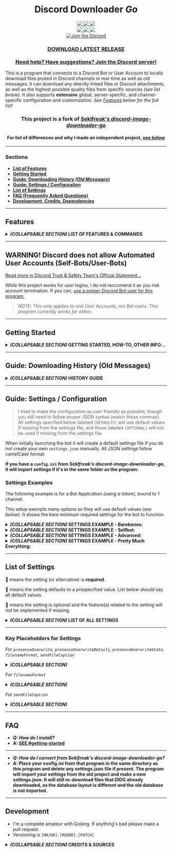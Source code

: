 <h1 align="center">
    Discord Downloader <i>Go</i>
</h1>
<p align="center">
    <a href="https://travis-ci.com/get-got/discord-downloader-go" alt="Travis Build">
        <img src="https://travis-ci.com/get-got/discord-downloader-go.svg?branch=master" />
    </a>
    <a href="https://hub.docker.com/r/getgot/discord-downloader-go" alt="Docker Build">
        <img src="https://img.shields.io/docker/cloud/build/getgot/discord-downloader-go" />
    </a>
    <a href="https://goreportcard.com/report/github.com/get-got/discord-downloader-go" alt="Go Report Card">
        <img src="https://goreportcard.com/badge/github.com/get-got/discord-downloader-go" />
    </a>
    <br>
    <a href="https://github.com/get-got/discord-downloader-go/releases" alt="All Releases">
        <img src="https://img.shields.io/github/downloads/get-got/discord-downloader-go/total?label=all-releases&logo=GitHub" />
    </a>
    <a href="https://hub.docker.com/r/getgot/discord-downloader-go" alt="Docker Pulls">
        <img src="https://img.shields.io/docker/pulls/getgot/discord-downloader-go?label=docker-pulls&logo=Docker" />
    </a>
    <a href="https://github.com/get-got/discord-downloader-go/releases/latest" alt="Latest Release">
        <img src="https://img.shields.io/github/downloads/get-got/discord-downloader-go/latest/total?label=latest-release&logo=GitHub" />
    </a>
    <br>
    <a href="https://discord.gg/6Z6FJZVaDV">
        <img src="https://img.shields.io/discord/780985109608005703?logo=discord"alt="Join the Discord">
    </a>
</p>
<h3 align="center">
    <a href="https://github.com/get-got/discord-downloader-go/releases/latest">
        <b>DOWNLOAD LATEST RELEASE</b>
    </a>
    <br/><br/>
    <a href="https://discord.com/invite/6Z6FJZVaDV">
        <b>Need help? Have suggestions? Join the Discord server!</b>
    </a>
</h3>

This is a program that connects to a Discord Bot or User Account to locally download files posted in Discord channels in real-time as well as old messages. It can download any directly linked files or Discord attachments, as well as the highest possible quality files from specific sources _(see list below)_. It also supports **extensive** global, server-specific, and channel-specific configuration and customization. _See [Features](#Features) below for the full list!_

<h3 align="center">
    <b>This project is a fork of <a href="https://github.com/Seklfreak/discord-image-downloader-go">Seklfreak's <i>discord-image-downloader-go</i></a></b>
</h3>
<h4 align="center">
    For list of differences and why I made an independent project, <a href="#differences-from-seklfreaks-discord-image-downloader-go--why-i-made-this"><b>see below</b></a>
</h4>

---

### Sections
* [**List of Features**](#features)
* [**Getting Started**](#getting-started)
* [**Guide: Downloading History _(Old Messages)_**](#guide-downloading-history-old-messages)
* [**Guide: Settings / Configuration**](#guide-settings--configuration)
* [**List of Settings**](#list-of-settings)
* [**FAQ (Frequently Asked Questions)**](#faq)
* [**Development, Credits, Dependencies**](#development)

---

## Features

<details>
<summary><b><i>(COLLAPSABLE SECTION)</i> LIST OF FEATURES & COMMANDS</b></summary>

### Supported Download Sources
* Discord File Attachments
* Direct Links to Files
* Twitter _(requires API key, see config section)_
* Instagram [BROKEN, WORKING ON IT]
* Reddit [BROKEN, WORKING ON IT]
* Imgur _(Single Posts & Albums)_
* Streamable
* Gfycat
* Tistory
* Mastodon [BROKEN, WORKING ON IT]
* Flickr _(requires API key, see config section)_
* Google Drive _(requires API Credentials, see config section)_
* _I'll always welcome requests but some sources can be tricky to parse..._
  
### Commands
Commands are used as `ddg <command> <?arguments?>` _(unless you've changed the prefix)_
Command     | Arguments? | Description
---         | ---   | ---
`help`, `commands`  | No    | Lists all commands.
`ping`, `test`      | No    | Pings the bot.
`info`      | No    | Displays relevant Discord info.
`status`    | No    | Shows the status of the bot.
`stats`     | No    | Shows channel stats.
`history`   | [**SEE HISTORY SECTION**](#guide-downloading-history-old-messages) | **(BOT AND SERVER ADMINS ONLY)** Processes history for old messages in channel.
`exit`, `kill`, `reload`    | No    | **(BOT ADMINS ONLY)** Exits the bot _(or restarts if using a keep-alive process manager)_.
`emojis`    | Optionally specify server IDs to download emojis from; separate by commas | **(BOT ADMINS ONLY)** Saves all emojis for channel.

</details>

---

## **WARNING!** Discord does not allow Automated User Accounts (Self-Bots/User-Bots)
[Read more in Discord Trust & Safety Team's Official Statement...](https://support.discordapp.com/hc/en-us/articles/115002192352-Automated-user-accounts-self-bots-)

While this project works for user logins, I do not reccomend it as you risk account termination. If you can, [use a proper Discord Bot user for this program.](https://discord.com/developers/applications)

> _NOTE: This only applies to real User Accounts, not Bot users. This program currently works for either._

---

## Getting Started
<details>
<summary><b><i>(COLLAPSABLE SECTION)</i> GETTING STARTED, HOW-TO, OTHER INFO...</b></summary>

_Confused? Try looking at [the step-by-step list.](#getting-started-step-by-step)_

Depending on your purpose for this program, there are various ways you can run it.
- [Run the executable file for your platform. _(Process managers like **pm2** work well for this)_](https://github.com/get-got/discord-downloader-go/releases/latest)
- [Run the executable file via command prompt. _(`discord-downloader-go.exe settings2` or similar to run multiple instances sharing a database with separate settings files)_](https://github.com/get-got/discord-downloader-go/releases/latest)
- [Run automated image builds in Docker.](https://hub.docker.com/r/getgot/discord-downloader-go) _(Google it)._
  - Mount your settings.json to ``/root/settings.json``
  - Mount a folder named "database" to ``/root/database``
  - Mount your save folders or the parent of your save folders within ``/root/``
    - _i.e. ``X:\My Folder`` to ``/root/My Folder``_
- Install Golang and compile/run the source code yourself. _(Google it)_

You can either create a `settings.json` following the examples & variables listed below, or have the program create a default file (if it is missing when you run the program, it will make one, and ask you if you want to enter in basic info for the new file).
- [Ensure you follow proper JSON syntax to avoid any unexpected errors.](https://www.w3schools.com/js/js_json_syntax.asp)
- [Having issues? Try this JSON Validator to ensure it's correctly formatted.](https://jsonformatter.curiousconcept.com/)

### Getting Started Step-by-Step
1. Download & put executable within it's own folder.
2. Configure Main Settings (or run once to have settings generated). [_(SEE BELOW)_](#list-of-settings)
3. Enter your login credentials in the `"credentials"` section. [_(SEE BELOW)_](#list-of-settings)
4. Put your Discord User ID as in the `"admins"` list of the settings. [_(SEE BELOW)_](#list-of-settings)
5. Put a Discord Channel ID for a private channel you have access to into the `"adminChannels"`. [_(SEE BELOW)_](#list-of-settings)
6. Put your desired Discord Channel IDs into the `"channels"` section. [_(SEE BELOW)_](#list-of-settings)
- I know it can be confusing if you don't have experience with programming or JSON in general, but this was the ideal setup for extensive configuration like this. Just be careful with comma & quote placement and you should be fine. [See examples below for help.](#settings-examples)

### Bot Login Credentials...
* If using a **Bot Application,** enter the token into the `"token"` setting. Remove the lines for `"username"` and `"password"` or leave blank (`""`). **To create a Bot User,** go to [discord.com/developers/applications](https://discord.com/developers/applications) and create a `New Application`. Once created, go to `Bot` and create. The token can be found on the `Bot` page. To invite to your server(s), go to `OAuth2` and check `"bot"`, copy the url, paste into browser and follow prompts for adding to server(s).
* If using a **User Account (Self-Bot),** fill out the `"username"` and `"password"` settings. Remove the line for `"token"` or leave blank (`""`).
* If using a **User Account (Self-Bot) with 2FA (Two-Factor Authentication),** enter the token into the `"token"` setting. Remove the lines for `"username"` and `"password"` or leave blank (`""`). Token can be found from `Developer Tools` in browser under `localStorage.token` or in the Discord client `Ctrl+Shift+I (Windows)`/`Cmd+Option+I (Mac)` under `Application → Local Storage → https://discordapp.com → "token"`.

### Bot Permissions in Discord...
* In order to perform basic downloading functions, the bot will need `Read Message` permissions in the server(s) of your designated channel(s).
* In order to respond to commands, the bot will need `Send Message` permissions in the server(s) of your designated channel(s). If executing commands via an Admin Channel, the bot will only need `Send Message` permissions for that channel, and that permission will not be required for the source channel.
* In order to process history commands, the bot will need `Read Message History` permissions in the server(s) of your designated channel(s).

#### NOTE: GENUINE DISCORD BOTS REQUIRE PERMISSIONS ENABLED!
* Go to the Discord Application management page, choose your application, go to the `Bot` category, and ensure `Message Content Intent` is enabled.

<img src="https://i.imgur.com/2GcyA2B.png"/>

### How to Find Discord IDs...
* ***Use the info command!***
* **Discord Developer Mode:** Enable `Developer Mode` in Discord settings under `Appearance`.
* **Finding Channel ID:** _Enable Discord Developer Mode (see above),_ right click on the channel and `Copy ID`.
* **Finding User ID:** _Enable Discord Developer Mode (see above),_ right click on the user and `Copy ID`.
* **Finding Emoji ID:** _Enable Discord Developer Mode (see above),_ right click on the emoji and `Copy ID`.
* **Finding DM/PM ID:** Inspect Element on the DM icon for the desired user. Look for `href="/channels/@me/CHANNEL_ID_HERE"`. Using this ID in place of a normal channel ID should work perfectly fine.

---

### Differences from [Seklfreak's _discord-image-downloader-go_](https://github.com/Seklfreak/discord-image-downloader-go) & Why I made this
* _Better command formatting & support_
* Configuration is JSON-based rather than ini to allow more elaborate settings and better organization. With this came many features such as channel-specific settings.
* Channel-specific control of downloaded filetypes / content types (considers things like .mov as videos as well, rather than ignore them), Optional dividing of content types into separate folders.
* **Download Support for Reddit & Mastodon.**
* (Optional) Reactions upon download success.
* (Optional) Discord messages upon encountered errors.
* Extensive bot status/presence customization.
* Consistent Log Formatting, Color-Coded Logging
* Somewhat different organization than original project; initially created from scratch then components ported over.
* _Various fixes, improvements, and dependency updates that I also contributed to Seklfreak's original project._

> I've been a user of Seklfreak's project since ~2018 and it's been great for my uses, but there were certain aspects I wanted to expand upon, one of those being customization of channel configuration, and other features like message reactions upon success, differently formatted statuses, etc. If some aspects are rudimentary or messy, please make a pull request, as this is my first project using Go and I've learned everything from observation & Stack Overflow.

</details>

---

## Guide: Downloading History (Old Messages)
<details>
<summary><b><i>(COLLAPSABLE SECTION)</i> HISTORY GUIDE</b></summary>

> This guide is to show you how to make the bot go through all old messages in a channel and catalog them as though they were being sent right now, in order to download them all.

### Command Arguments
If no channel IDs are specified, it will try and use the channel ID for the channel you're using the command in.

Argument / Flag         | Details
---                     | ---
**channel ID(s)**       | One or more channel IDs, separated by commas if multiple.
`all`                   | Use all available registered channels.
`cancel` or `stop`      | Stop downloading history for specified channel(s).
`--since=YYYY-MM-DD`    | Will process messages sent after this date.
`--since=message_id`    | Will process messages sent after this message.
`--before=YYYY-MM-DD`   | Will process messages sent before this date.
`--before=message_id`   | Will process messages sent before this message.

***Order of arguments does not matter.***

#### Examples
* `ddg history`
* `ddg history cancel`
* `ddg history all`
* `ddg history stop all`
* `ddg history 000111000111000`
* `ddg history 000111000111000, 000222000222000`
* `ddg history 000111000111000,000222000222000,000333000333000`
* `ddg history 000111000111000, 000333000333000 cancel`
* `ddg history 000111000111000 --before=000555000555000`
* `ddg history 000111000111000 --since=2020-01-02`
* `ddg history 000111000111000 --since=2020-10-12 --before=2021-05-06`
* `ddg history 000111000111000 --since=000555000555000 --before=2021-05-06`

</details>

---

## Guide: Settings / Configuration
> I tried to make the configuration as user friendly as possible, though you still need to follow proper JSON syntax (watch those commas). All settings specified below labeled `[DEFAULTS]` will use default values if missing from the settings file, and those labeled `[OPTIONAL]` will not be used if missing from the settings file.

When initially launching the bot it will create a default settings file if you do not create your own `settings.json` manually. All JSON settings follow camelCase format.

**If you have a ``config.ini`` from _Seklfreak's discord-image-downloader-go_, it will import settings if it's in the same folder as the program.**

### Settings Examples
The following example is for a Bot Application _(using a token)_, bound to 1 channel.

This setup exempts many options so they will use default values _(see below)_. It shows the bare minimum required settings for the bot to function.

<details>
<summary><b><i>(COLLAPSABLE SECTION)</i> SETTINGS EXAMPLE - Barebones:</b></summary>

```javascript
{
    "credentials": {
        "token": "YOUR_TOKEN"
    },
    "channels": [
        {
            "channel": "DISCORD_CHANNEL_ID_TO_DOWNLOAD_FROM",
            "destination": "FOLDER_LOCATION_TO_DOWNLOAD_TO"
        }
    ]
}
```

</details>

<details>
<summary><b><i>(COLLAPSABLE SECTION)</i> SETTINGS EXAMPLE - Selfbot:</b></summary>

```javascript
{
    "credentials": {
        "email": "REPLACE_WITH_YOUR_EMAIL",
        "password": "REPLACE_WITH_YOUR_PASSWORD"
    },
    "scanOwnMessages": true,
    "presenceEnabled": false,
    "allowGlobalCommands": false,
    "admins": [ "MY_USER_ID" ],
    "adminChannels": [
        {
            "channel": "DISCORD_CHANNEL_ID_FOR_COMMANDS",
            "logErrors": true
        }
    ]
    "channels": [
        {
            "channel": "DISCORD_CHANNEL_ID_TO_DOWNLOAD_FROM",
            "destination": "FOLDER_LOCATION_TO_DOWNLOAD_TO",
            "allowCommands": false,
            "errorMessages": false,
            "reactWhenDownloaded": false
        }
    ]
}
```

</details>

<details>
<summary><b><i>(COLLAPSABLE SECTION)</i> SETTINGS EXAMPLE - Advanced:</b></summary>

```javascript
{
    "credentials": {
        "token": "YOUR_TOKEN",
        "twitterAccessToken": "aaa",
        "twitterAccessTokenSecret": "bbb",
        "twitterConsumerKey": "ccc",
        "twitterConsumerSecret": "ddd"
    },
    "admins": [ "YOUR_DISCORD_USER_ID", "YOUR_FRIENDS_DISCORD_USER_ID" ],
    "adminChannels": [
        {
            "channel": "CHANNEL_ID_FOR_ADMIN_CONTROL"
        }
    ],
    "debugOutput": true,
    "commandPrefix": "downloader_",
    "allowGlobalCommands": true,
    "asyncHistory": false,
    "downloadRetryMax": 5,
    "downloadTimeout": 120,
    "githubUpdateChecking": true,
    "discordLogLevel": 2,
    "filterDuplicateImages": true,
    "filterDuplicateImagesThreshold": 75,
    "presenceEnabled": true,
    "presenceStatus": "dnd",
    "presenceType": 3,
    "presenceOverwrite": "{{count}} files",
    "filenameFormat": "{{date}} {{file}}",
    "filenameDateFormat": "2006.01.02-15.04.05 ",
    "embedColor": "#EE22CC",
    "inflateCount": 12345,
    "channels": [
        {
            "channel": "THIS_CHANNEL_ONLY_DOWNLOADS_MEDIA",
            "destination": "media",
            "saveImages": true,
            "saveVideos": true,
            "saveAudioFiles": true,
            "saveTextFiles": false,
            "saveOtherFiles": false
        },
        {
            "channel": "THIS_CHANNEL_IS_STEALTHY",
            "destination": "stealthy",
            "allowCommands": false,
            "errorMessages": false,
            "updatePresence": false,
            "reactWhenDownloaded": false
        },
        {
            "channels": [ "CHANNEL_1", "CHANNEL_2", "CHANNEL_3", "CHANNEL_4", "CHANNEL_5" ],
            "destination": "stuff",
            "allowCommands": false,
            "errorMessages": false,
            "updatePresence": false,
            "reactWhenDownloaded": false
        }
    ]
}
```

</details>

<details>
<summary><b><i>(COLLAPSABLE SECTION)</i> SETTINGS EXAMPLE - Pretty Much Everything:</b></summary>

```javascript
{
    "_constants": {
        "DOWNLOAD_FOLDER":              "X:/Discord Downloads",
        "MY_TOKEN":                     "aaabbbccc111222333",
        "TWITTER_ACCESS_TOKEN_SECRET":  "aaabbbccc111222333",
        "TWITTER_ACCESS_TOKEN":         "aaabbbccc111222333",
        "TWITTER_CONSUMER_KEY":         "aaabbbccc111222333",
        "TWITTER_CONSUMER_SECRET":      "aaabbbccc111222333",
        "FLICKR_API_KEY":               "aaabbbccc111222333",
        "GOOGLE_DRIVE_CREDS":           "googleDriveCreds.json",

        "MY_USER_ID":       "000111222333444555",
        "BOBS_USER_ID":     "000111222333444555",

        "SERVER_MAIN":               "000111222333444555",
        "CHANNEL_MAIN_GENERAL":      "000111222333444555",
        "CHANNEL_MAIN_MEMES":        "000111222333444555",
        "CHANNEL_MAIN_SPAM":         "000111222333444555",
        "CHANNEL_MAIN_PHOTOS":       "000111222333444555",
        "CHANNEL_MAIN_ARCHIVE":      "000111222333444555",
        "CHANNEL_MAIN_BOT_ADMIN":    "000111222333444555",

        "SERVER_BOBS":              "000111222333444555",
        "CHANNEL_BOBS_GENERAL":     "000111222333444555",
        "CHANNEL_BOBS_MEMES":       "000111222333444555",
        "CHANNEL_BOBS_SPAM":        "000111222333444555",
        "CHANNEL_BOBS_BOT_ADMIN":   "000111222333444555",

        "SERVER_GAMERZ":                "000111222333444555",
        "CHANNEL_GAMERZ_GENERAL":       "000111222333444555",
        "CHANNEL_GAMERZ_MEMES":         "000111222333444555",
        "CHANNEL_GAMERZ_VIDEOS":        "000111222333444555",
        "CHANNEL_GAMERZ_SPAM":          "000111222333444555",
        "CHANNEL_GAMERZ_SCREENSHOTS":   "000111222333444555"
    },
    "credentials": {
        "token": "MY_TOKEN",
        "twitterAccessToken": "TWITTER_ACCESS_TOKEN",
        "twitterAccessTokenSecret": "TWITTER_ACCESS_TOKEN_SECRET",
        "twitterConsumerKey": "TWITTER_CONSUMER_KEY",
        "twitterConsumerSecret": "TWITTER_CONSUMER_SECRET",
        "flickrApiKey": "FLICKR_API_KEY",
        "googleDriveCredentialsJSON": "GOOGLE_DRIVE_CREDS"
    },
    "admins": [ "MY_USER_ID", "BOBS_USER_ID" ],
    "adminChannels": [
        {
            "channel": "CHANNEL_MAIN_BOT_ADMIN"
        },
        {
            "channel": "CHANNEL_BOBS_BOT_ADMIN"
        }
    ],
    "debugOutput": true,
    "commandPrefix": "d_",
    "scanOwnMessages": true,
    "allowGlobalCommands": false,
    "autorunHistory": true,
    "autorunHistoryBefore": "2022-02-05",
    "autorunHistorySince": "2020-02-05",
    "asyncHistory": false,
    "downloadRetryMax": 5,
    "downloadTimeout": 120,
    "discordLogLevel": 3,
    "githubUpdateChecking": false,
    "filterDuplicateImages": true,
    "filterDuplicateImagesThreshold": 50,
    "presenceEnabled": true,
    "presenceStatus": "idle",
    "presenceType": 3,
    "presenceOverwrite": "{{count}} things",
    "presenceOverwriteDetails": "these are my details",
    "presenceOverwriteState": "this is my state",
    "filenameFormat": "{{date}} {{file}}",
    "filenameDateFormat": "2006.01.02_15.04.05_",
    "embedColor": "#FF0000",
    "inflateCount": 69,
    "numberFormatEuropean": true,
    "all": {
        "destination": "DOWNLOAD_FOLDER/Unregistered",
        "allowCommands": false,
        "errorMessages": false,
        "scanEdits": true,
        "ignoreBots": false,
        "overwriteAutorunHistory": false,
        "overwriteAutorunHistoryBefore": "2022-02-05",
        "overwriteAutorunHistorySince": "2020-02-05",
        "updatePresence": false,
        "reactWhenDownloaded": false,
        "typeWhileProcessing": false,
        "divideFoldersByServer": true,
        "divideFoldersByChannel": true,
        "divideFoldersByUser": false,
        "divideFoldersByType": false,
        "saveImages": true,
        "saveVideos": true,
        "saveAudioFiles": true,
        "saveTextFiles": false,
        "saveOtherFiles": true,
        "savePossibleDuplicates": true,
        "filters": {
            "blockedExtensions": [
                ".htm",
                ".html",
                ".php",
                ".bat",
                ".sh",
                ".jar",
                ".exe"
            ]
        },
        "logLinks": {
            "destination": "log_links",
            "destinationIsFolder": true,
            "divideLogsByServer": true,
            "divideLogsByChannel": true,
            "divideLogsByUser": true,
            "userData": true
        },
        "logMessages": {
            "destination": "log_messages",
            "destinationIsFolder": true,
            "divideLogsByServer": true,
            "divideLogsByChannel": true,
            "divideLogsByUser": true,
            "userData": true
        }
    },
    "allBlacklistChannels": [ "CHANNEL_I_DONT_LIKE", "OTHER_CHANNEL_I_DONT_LIKE" ],
    "allBlacklistServers": [ "SERVER_MAIN", "SERVER_BOBS" ],
    "servers": [
        {
            "server": "SERVER_MAIN",
            "destination": "DOWNLOAD_FOLDER/- My Server",
            "divideFoldersByChannel": true
        },
        {
            "servers": [ "SERVER_BOBS", "SERVER_GAMERZ" ],
            "destination": "DOWNLOAD_FOLDER/- Friends Servers",
            "divideFoldersByServer": true,
            "divideFoldersByChannel": true
        }
    ],
    "channels": [
        {
            "channel": "CHANNEL_MAIN_SPAM",
            "destination": "DOWNLOAD_FOLDER/Spam",
            "saveImages": true,
            "saveVideos": true,
            "saveAudioFiles": true,
            "saveTextFiles": false,
            "saveOtherFiles": false
        },
        {
            "channel": "CHANNEL_BOBS_SPAM",
            "destination": "DOWNLOAD_FOLDER/Spam - Bob",
            "saveImages": true,
            "saveVideos": true,
            "saveAudioFiles": true,
            "saveTextFiles": false,
            "saveOtherFiles": false
        },
        {
            "channels": [ "CHANNEL_MAIN_MEMES", "CHANNEL_BOBS_MEMES", "CHANNEL_GAMERZ_MEMES" ],
            "destination": "DOWNLOAD_FOLDER/Our Memes",
            "allowCommands": true,
            "errorMessages": true,
            "updatePresence": true,
            "reactWhenDownloaded": true,
            "saveImages": true,
            "saveVideos": true,
            "saveAudioFiles": false,
            "saveTextFiles": false,
            "saveOtherFiles": true
        }
    ]
}
```

</details>

---

## List of Settings
:small_red_triangle: means the setting (or alternative) is **required**.

:small_blue_diamond: means the setting defaults to a prespecified value. List below should say all default values.

:small_orange_diamond: means the setting is optional and the feature(s) related to the setting will not be implemented if missing.

<details>
<summary><b><i>(COLLAPSABLE SECTION)</i> LIST OF ALL SETTINGS</b></summary>

* :small_orange_diamond: **"_constants"**
    * — _settings.\_constants : list of name:value strings_
    * Use constants to replace values throughout the rest of the settings.
        * ***Note:*** _If a constants name is used within another longer constants name, make sure the longer one is higher in order than the shorter one, otherwise the longer one will not be used properly. (i.e. if you have MY\_CONSTANT and MY\_CONSTANT\_TWO, put MY\_CONSTANT\_TWO above MY\_CONSTANT)_
    * **Basic Example:**
    ```json
    {
        "_constants": {
            "MY_TOKEN": "my token here",
            "ADMIN_CHANNEL": "123456789"
        },
        "credentials": {
            "token": "MY_TOKEN"
        },
        "adminChannels": {
            "channel": "ADMIN_CHANNEL"
        }
    }
    ```
---
* :small_red_triangle: **"credentials"**
    * — _settings.credentials : setting:value list_
    * :small_red_triangle: **"token"**
        * — _settings.credentials.token : string_
        * _REQUIRED FOR BOT APPLICATION LOGIN OR USER LOGIN WITH 2FA, don't include if using User Login without 2FA._
    * :small_red_triangle: **"email"**
        * — _settings.credentials.email : string_
        * _REQUIRED FOR USER LOGIN WITHOUT 2FA, don't include if using Bot Application Login._
    * :small_red_triangle: **"password"**
        * — _settings.credentials.password : string_
        * _REQUIRED FOR USER LOGIN WITHOUT 2FA, don't include if using Bot Application Login._
    ---
    * :small_orange_diamond: "twitterAccessToken"
        * — _settings.credentials.twitterAccessToken : string_
        * _Won't use Twitter API for fetching media from tweets if credentials are missing._
    * :small_orange_diamond: "twitterAccessTokenSecret"
        * — _settings.credentials.twitterAccessTokenSecret : string_
        * _Won't use Twitter API for fetching media from tweets if credentials are missing._
    * :small_orange_diamond: "twitterConsumerKey"
        * — _settings.credentials.twitterConsumerKey : string_
        * _Won't use Twitter API for fetching media from tweets if credentials are missing._
    * :small_orange_diamond: "twitterConsumerSecret"
        * — _settings.credentials.twitterConsumerSecret : string_
        * _Won't use Twitter API for fetching media from tweets if credentials are missing._
    * :small_orange_diamond: "flickrApiKey"
        * — _settings.credentials.flickrApiKey : string_
        * _Won't use Flickr API for fetching media from posts/albums if credentials are missing._
    * :small_orange_diamond: "googleDriveCredentialsJSON"
        * — _settings.credentials.googleDriveCredentialsJSON : string_
        * _Path for Google Drive API credentials JSON file._
        * _Won't use Google Drive API for fetching files if credentials are missing._
---
* :small_orange_diamond: "admins"
    * — _settings.admins : list of strings_
    * List of User ID strings for users allowed to use admin commands
* :small_orange_diamond: "adminChannels"
    * — _settings.adminChannels : list of setting:value groups_
    * :small_red_triangle: **"channel"** _`[USE THIS OR "channels"]`_
        * — _settings.adminChannel.channel : string_
        * _Channel ID for admin commands & logging._
    * :small_red_triangle: **"channels"** _`[USE THIS OR "channel"]`_
        * — _settings.adminChannel.channels : list of strings_
        * Channel IDs to monitor, for if you want the same configuration for multiple channels.
    * :small_blue_diamond: "logProgram"
        * — _settings.adminChannel.logProgram : boolean_
        * _Default:_ `false`
        * _Sends all program output to admin channel(s)._
    * :small_blue_diamond: "logStatus"
        * — _settings.adminChannel.logStatus : boolean_
        * _Default:_ `true`
        * _Send status messages to admin channel(s) upon launch._
    * :small_blue_diamond: "logErrors"
        * — _settings.adminChannel.logErrors : boolean_
        * _Default:_ `true`
        * _Send error messages to admin channel(s) when encountering errors._
    * :small_blue_diamond: "unlockCommands"
        * — _settings.adminChannel.unlockCommands : boolean_
        * _Default:_ `false`
        * _Unrestrict admin commands so anyone can use within this admin channel._
---
* :small_blue_diamond: "debugOutput"
    * — _settings.debugOutput : boolean_
    * _Default:_ `false`
    * Output debugging information.
* :small_blue_diamond: "messageOutput"
    * — _settings.messageOutput : boolean_
    * _Default:_ `true`
    * Output handled Discord messages.
* :small_blue_diamond: "commandPrefix"
    * — _settings.commandPrefix : string_
    * _Default:_ `"ddg "`
* :small_blue_diamond: "scanOwnMessages"
    * — _settings.scanOwnMessages : boolean_
    * _Default:_ `false`
    * Scans the bots own messages for content to download, only useful if using as a selfbot.
* :small_blue_diamond: "allowGlobalCommands"
    * — _settings.allowGlobalCommands : boolean_
    * _Default:_ `true`
    * Allow certain commands to be used even if not registered in `channels` or `adminChannels`.
* :small_orange_diamond: "autorunHistory"
    * — _settings.autorunHistory : boolean_
    * Autorun history for all registered channels in background upon launch.
    * _This can take anywhere between 2 minutes and 2 hours. It depends on how many channels your bot monitors and how many messages it has to go through. It can help to disable it by-channel for channels that don't require it (see `overwriteAutorunHistory` in channel options)._
* :small_orange_diamond: "autorunHistoryBefore"
    * — _settings.autorunHistoryBefore : string_
    * Date filter for `autorunHistory`
* :small_orange_diamond: "autorunHistorySince"
    * — _settings.autorunHistorySince : string_
    * Date filter for `autorunHistory`
* :small_orange_diamond: "asyncHistory"
    * — _settings.asyncHistory : boolean_
    * Runs history commands simultaneously rather than one after the other.
      * **WARNING!!! May result in Discord API Rate Limiting with many channels**, difficulty troubleshooting, exploding CPUs, melted RAM.
* :small_orange_diamond: "exitOnBadConnection"
    * — _settings.exitOnBadConnection : boolean_
    * Exits the program upon detecting a connection issue rather than attempting to reconnect.
* :small_blue_diamond: "downloadRetryMax"
    * — _settings.downloadRetryMax : number_
    * _Default:_ `3`
* :small_blue_diamond: "downloadTimeout"
    * — _settings.downloadTimeout : number_
    * _Default:_ `60`
* :small_blue_diamond: "discordTimeout"
    * — _settings.discordTimeout : number_
    * _Default:_ `180`
* :small_blue_diamond: "githubUpdateChecking"
    * — _settings.githubUpdateChecking : boolean_
    * _Default:_ `true`
    * Check for updates from this repo.
* :small_blue_diamond: "discordLogLevel"
    * — _settings.discordLogLevel : number_
    * _Default:_ `0`
    * 0 = LogError
    * 1 = LogWarning
    * 2 = LogInformational
    * 3 = LogDebug _(everything)_
* :small_blue_diamond: "filterDuplicateImages"
    * — _settings.filterDuplicateImages : boolean_
    * _Default:_ `false`
    * **Experimental** feature to filter out images that are too similar to other cached images.
    * _Caching of image data is stored via a database file; it will not read all pre-existing images._
* :small_blue_diamond: "filterDuplicateImagesThreshold"
    * — _settings.filterDuplicateImagesThreshold : number with decimals_
    * _Default:_ `0`
    * Threshold for what the bot considers too similar of an image comparison score. Lower = more similar (lowest is around -109.7), Higher = less similar (does not really have a maximum, would require your own testing).
---
* :small_blue_diamond: "presenceEnabled"
    * — _settings.presenceEnabled : boolean_
    * _Default:_ `true`
* :small_blue_diamond: "presenceStatus"
    * — _settings.presenceStatus : string_
    * _Default:_ `"idle"`
    * Presence status type.
    * `"online"`, `"idle"`, `"dnd"`, `"invisible"`, `"offline"`
* :small_blue_diamond: "presenceType"
    * — _settings.presenceType : number_
    * _Default:_ `0`
    * Presence label type. _("Playing \<activity\>", "Listening to \<activity\>", etc)_
    * `Game = 0, Streaming = 1, Listening = 2, Watching = 3, Custom = 4`
        * If Bot User, Streaming & Custom won't work properly.
* :small_orange_diamond: "presenceOverwrite"
    * — _settings.presenceOverwrite : string_
    * _Unused by Default_
    * Replace counter status with custom string.
    * [see Key Placeholders for customization...](#key-placeholders-for-settings)
* :small_orange_diamond: "presenceOverwriteDetails"
    * — _settings.presenceOverwriteDetails : string_
    * _Unused by Default_
    * Replace counter status details with custom string (only works for User, not Bot).
    * [see Key Placeholders for customization...](#key-placeholders-for-settings)
* :small_orange_diamond: "presenceOverwriteState"
    * — _settings.presenceOverwriteState : string_
    * _Unused by Default_
    * Replace counter status state with custom string (only works for User, not Bot).
    * [see Key Placeholders for customization...](#key-placeholders-for-settings)
---
* :small_blue_diamond: "reactWhenDownloaded"
    * — _settings.reactWhenDownloaded : boolean_
    * _Default:_ `true`
    * Confirmation reaction that file(s) successfully downloaded. Is overwritten by the channel/server equivelant of this setting.
* :small_blue_diamond: "reactWhenDownloadedHistory"
    * — _settings.reactWhenDownloaded : boolean_
    * _Default:_ `false`
    * Confirmation reaction that file(s) successfully downloaded when processing history commands. Is overwritten by the channel/server equivelant of this setting.
---
* :small_blue_diamond: "filenameFormat"
    * — _settings.filenameFormat : string_
    * _Default:_ `"{{date}} {{file}}"`
    * [see Key Placeholders for customization...](#key-placeholders-for-settings)
* :small_blue_diamond: "filenameDateFormat"
    * — _settings.filenameDateFormat : string_
    * _Default:_ `"2006-01-02_15-04-05 "`
    * [see this Stack Overflow post regarding Golang date formatting.](https://stackoverflow.com/questions/20234104/how-to-format-current-time-using-a-yyyymmddhhmmss-format)
* :small_orange_diamond: "embedColor"
    * — _settings.embedColor : string_
    * _Unused by Default_
    * Supports `random`/`rand`, `role`/`user`, or RGB in hex or int format (ex: #FF0000 or 16711680).
* :small_orange_diamond: "inflateCount"
    * — _settings.inflateCount : number_
    * _Unused by Default_
    * Inflates the count of total files downloaded by the bot. I only added this for my own personal use to represent an accurate total amount of files downloaded by previous bots I used.
* :small_blue_diamond: "numberFormatEuropean"
    * — _settings.numberFormatEuropean : boolean_
    * _Default:_ false
    * Formats numbers as `123.456,78`/`123.46k` rather than `123,456.78`/`123,46k`.
---
### _Sources_
* :small_orange_diamond: **"all"**
    * — _settings.all : list of setting:value options_
    * **Follow `channels` below for variables, except channel & server ID(s) are not used.**
    * If a pre-existing config for the channel or server is not found, it will download from **any and every channel** it has access to using your specified settings.
* :small_orange_diamond: "allBlacklistServers"
    * — _settings.allBlacklistServers : list of strings_
    * _Unused by Default_
    * Blacklists servers (by ID) from `all`.
* :small_orange_diamond: "allBlacklistChannels"
    * — _settings.allBlacklistChannels : list of strings_
    * _Unused by Default_
    * Blacklists channels (by ID) from `all`.


* :small_red_triangle: **"servers"** _
    * — _settings.servers : list of setting:value groups_
    * :small_red_triangle: **"server"** _`[USE THIS OR "servers"]`_
        * — _settings.servers[].server : string_
        * Server ID to monitor.
    * :small_red_triangle: **"servers"** _`[USE THIS OR "server"]`_
        * — _settings.servers[].servers : list of strings_
        * Server IDs to monitor, for if you want the same configuration for multiple servers.
    * :small_orange_diamond: "serverBlacklist"
        * — _settings.servers[].serverBlacklist : list of strings_
        * Blacklist specific channels from the encompassing server(s).
    * **ALL OTHER VARIABLES ARE SAME AS "channels" BELOW**


* :small_red_triangle: **"categories"**
    * — _settings.categories : list of setting:value groups_
    * :small_red_triangle: **"category"** _`[USE THIS OR "categories"]`_
        * — _settings.categories[].category : string_
        * Category ID to monitor.
    * :small_red_triangle: **"categories"** _`[USE THIS OR "category"]`_
        * — _settings.categories[].categories : list of strings_
        * Category IDs to monitor, for if you want the same configuration for multiple categories.
    * :small_orange_diamond: "categoryBlacklist"
        * — _settings.sercategoriesvers[].categoryBlacklist : list of strings_
        * Blacklist specific channels from the encompassing categories.
    * **ALL OTHER VARIABLES ARE SAME AS "channels" BELOW**


* :small_red_triangle: **"users"**
    * — _settings.users : list of setting:value groups_
    * :small_red_triangle: **"user"** _`[USE THIS OR "users"]`_
        * — _settings.users[].user : string_
        * User ID to monitor.
    * :small_red_triangle: **"users"** _`[USE THIS OR "user"]`_
        * — _settings.users[].users : list of strings_
        * User IDs to monitor, for if you want the same configuration for multiple users.
    * **ALL OTHER VARIABLES ARE SAME AS "channels" BELOW**


* :small_red_triangle: **"channels"** _`[USE THIS OR "servers"]`_
    * — _settings.channels : list of setting:value groups_
    * :small_red_triangle: **"channel"** _`[USE THIS OR "channels"]`_
        * — _settings.channels[].channel : string_
        * Channel ID to monitor.
    * :small_red_triangle: **"channels"** _`[USE THIS OR "channel"]`_
        * — _settings.channels[].channels : list of strings_
        * Channel IDs to monitor, for if you want the same configuration for multiple channels.


    ---
    #### _Source - Setup_
    * :small_red_triangle: **"destination"**
        * — _settings.channels[].destination : string_
        * Folder path for saving files, can be full path or local subfolder.
    * :small_blue_diamond: "enabled"
        * — _settings.channels[].enabled : boolean_
        * _Default:_ `true`
        * Toggles bot functionality for channel.
    * :small_blue_diamond: "save"
        * — _settings.channels[].save : boolean_
        * _Default:_ `true`
        * Toggles whether the files actually get downloaded/saved.
    * :small_blue_diamond: "allowCommands"
        * — _settings.channels[].allowCommands : boolean_
        * _Default:_ `true`
        * Allow use of commands like ping, help, etc.
    * :small_blue_diamond: "scanEdits"
        * — _settings.channels[].scanEdits : boolean_
        * _Default:_ `true`
        * Check edits for un-downloaded media.
    * :small_blue_diamond: "ignoreBots"
        * — _settings.channels[].ignoreBots : boolean_
        * _Default:_ `false`
        * Ignores messages from Bot users.
    * :small_orange_diamond: overwriteAutorunHistory
        * — _settings.channels[].overwriteAutorunHistory : boolean_
        * Overwrite global setting for autorunning history for all registered channels in background upon launch.
    * :small_orange_diamond: overwriteAutorunHistoryBefore
        * — _settings.channels[].overwriteAutorunHistoryBefore : string_
        * Date filter for `overwriteAutorunHistory`
    * :small_orange_diamond: overwriteAutorunHistorySince
        * — _settings.channels[].overwriteAutorunHistorySince : string_
        * Date filter for `overwriteAutorunHistory`
    * :small_orange_diamond: overwriteSendHistoryStatus
        * — _settings.channels[].overwriteSendHistoryStatus : boolean_
        * Overwrite global setting for whether or not to send history status messages.
    * :small_orange_diamond: overwriteSendAutorunHistoryStatus
        * — _settings.channels[].overwriteSendAutorunHistoryStatus : boolean_
        * Overwrite global setting for whether or not to send Autorun history status messages.
    * :small_blue_diamond: "sendErrorMessages"
        * — _settings.channels[].sendErrorMessages : boolean_
        * _Default:_ `true`
        * Send response messages when downloads fail or other download-related errors are encountered.
    * :small_orange_diamond: "sendFileToChannel"
        * — _settings.channels[].sendFileToChannel : string_
        * Forwards/crossposts/logs downloaded files to specified channel (or channels if used as `sendFileToChannels` below). By default will send as the actual file
    * :small_orange_diamond: "sendFileToChannels"
        * — _settings.channels[].sendFileToChannels : list of strings_
        * List form of `sendFileToChannel` above.
    * :small_blue_diamond: "sendFileDirectly"
        * — _settings.channels[].sendFileDirectly : boolean_
        * _Default:_ `true`
        * Sends raw file to channel(s) rather than embedded download link.
    * :small_orange_diamond: "sendFileCaption"
        * — _settings.channels[].sendFileCaption : string_
        * Caption to accompany forwarded files, keys to replace follow [Key Placeholders for customization,](#key-placeholders-for-settings) in addition to `{{channelID}}, {{serverID}}, {{channelName}}`.
    ---
    #### _Source - Appearance_
    * :small_blue_diamond: "updatePresence"
        * — _settings.channels[].updatePresence : boolean_
        * _Default:_ `true`
        * Update Discord Presence when download succeeds within this channel.
    * :small_blue_diamond: "reactWhenDownloaded"
        * — _settings.channels[].reactWhenDownloaded : boolean_
        * _Default:_ `true`
        * Confirmation reaction that file(s) successfully downloaded.
    * :small_orange_diamond: "reactWhenDownloadedEmoji"
        * — _settings.channels[].reactWhenDownloadedEmoji : string_
        * _Unused by Default_
        * Uses specified emoji rather than random server emojis. Simply pasting a standard emoji will work, for custom Discord emojis use "name:ID" format.
    * :small_blue_diamond: "reactWhenDownloadedHistory"
        * — _settings.channels[].reactWhenDownloadedHistory : boolean_
        * _Default:_ `false`
        * Reacts to old messages when processing history.
    * :small_blue_diamond: "blacklistReactEmojis"
        * — _settings.channels[].blacklistReactEmojis : list of strings_
        * _Unused by Default_
        * Block specific emojis from being used for reacts. Simply pasting a standard emoji will work, for custom Discord emojis use "name:ID" format.
    * :small_blue_diamond: "typeWhileProcessing"
        * — _settings.channels[].typeWhileProcessing : boolean_
        * _Default:_ `false`
        * Shows _"<name> is typing..."_ while processing things that aren't processed instantly, like history cataloging.
    ---
    #### _Source - Overwrite Globals_
    * :small_orange_diamond: "overwriteFilenameDateFormat"
        * — _settings.channels[].overwriteFilenameDateFormat : string_
        * _Unused by Default_
        * Overwrites the global setting `filenameDateFormat` _(see above)_
        * [see this Stack Overflow post regarding Golang date formatting.](https://stackoverflow.com/questions/20234104/how-to-format-current-time-using-a-yyyymmddhhmmss-format)
    * :small_orange_diamond: "overwriteEmbedColor"
        * — _settings.channels[].overwriteEmbedColor : string_
        * _Unused by Default_
        * Supports `random`/`rand`, `role`/`user`, or RGB in hex or int format (ex: #FF0000 or 16711680).
    ---
    #### _Source - Saving Rules_
    * :small_blue_diamond: "divideFoldersByServer"
        * — _settings.channels[].divideFoldersByServer : boolean_
        * _Default:_ `false`
        * Separate files into subfolders by server of origin _(e.g. "My Server", "My Friends Server")_
    * :small_blue_diamond: "divideFoldersByChannel"
        * — _settings.channels[].divideFoldersByChannel : boolean_
        * _Default:_ `false`
        * Separate files into subfolders by channel of origin _(e.g. "my-channel", "my-other-channel")_
    * :small_blue_diamond: "divideFoldersByUser"
        * — _settings.channels[].divideFoldersByUser : boolean_
        * _Default:_ `false`
        * Separate files into subfolders by user who sent _(e.g. "Me#1234", "My Friend#0000")_
    * :small_blue_diamond: "divideFoldersByType"
        * — _settings.channels[].divideFoldersByType : boolean_
        * _Default:_ `true`
        * Separate files into subfolders by type _(e.g. "images", "video", "audio", "text", "other")_
    * :small_blue_diamond: "divideFoldersUseID"
        * — _settings.channels[].divideFoldersUseID : boolean_
        * _Default:_ `false`
        * Uses ID rather than Name for `"divideFoldersByServer"`, `"divideFoldersByChannel"`, `"divideFoldersByUser"`. I would recommend this if any servers you download from have server/channel/usernames changed frequently.
    * :small_blue_diamond: "saveImages"
        * — _settings.channels[].saveImages : boolean_
        * _Default:_ `true`
    * :small_blue_diamond: "saveVideos"
        * — _settings.channels[].saveVideos : boolean_
        * _Default:_ `true`
    * :small_blue_diamond: "saveAudioFiles"
        * — _settings.channels[].saveAudioFiles : boolean_
        * _Default:_ `false`
    * :small_blue_diamond: "saveTextFiles"
        * — _settings.channels[].saveTextFiles : boolean_
        * _Default:_ `false`
    * :small_blue_diamond: "saveOtherFiles"
        * — _settings.channels[].saveOtherFiles : boolean_
        * _Default:_ `false`
    * :small_blue_diamond: "savePossibleDuplicates"
        * — _settings.channels[].savePossibleDuplicates : boolean_
        * _Default:_ `false`
        * Save file even if exact filename already exists or exact URL is already recorded in database.


    * :small_orange_diamond: "filters"
        * — _settings.channels[].filters : setting:value group_
        * _Filter prioritizes Users before Roles before Phrases._
        * :small_blue_diamond: "blockedPhrases"
            * — _settings.channels[].filters.blockedPhrases : list of strings_
            * List of phrases to make the bot ignore this message.
            * Will ignore any message containing a blocked phrase UNLESS it also has an allowed phrase. Messages will be processed by default.
        * :small_orange_diamond: "allowedPhrases"
            * — _settings.channels[].filters.allowedPhrases : list of strings_
            * List of phrases to allow the bot to process the message.
            * _If used without blockedPhrases,_ no messages will be processed unless they contain an allowed phrase.
        * :small_orange_diamond: "blockedUsers"
            * — _settings.channels[].filters.blockedUsers : list of strings_
            * Will ignore messages from the following users.
        * :small_orange_diamond: "allowedUsers"
            * — _settings.channels[].filters.allowedUsers : list of strings_
            * Will ONLY process messages if they were sent from the following users.
        * :small_orange_diamond: "blockedRoles"
            * — _settings.channels[].filters.blockedRoles : list of strings_
            * Will ignore messages from users with any of the following roles.
        * :small_orange_diamond: "allowedRoles"
            * — _settings.channels[].filters.allowedRoles : list of strings_
            * Will ONLY process messages if they were sent from users with any of the following roles.
        * :small_blue_diamond: "blockedExtensions"
            * — _settings.channels[].filters.blockedExtensions : list of strings_
            * List of file extensions for the bot to ignore (include periods).
            * _Default:_ `[ ".htm", ".html", ".php", ".exe", ".dll", ".bin", ".cmd", ".sh", ".py", ".jar" ]`
        * :small_orange_diamond: "allowedExtensions"
            * — _settings.channels[].filters.allowedExtensions : list of strings_
            * Will ONLY process files if they have the following extensions (include periods).
        * :small_orange_diamond: "blockedDomains"
            * — _settings.channels[].filters.blockedDomains : list of strings_
            * List of file source domains (websites) for the bot to ignore.
        * :small_orange_diamond: "allowedDomains"
            * — _settings.channels[].filters.allowedDomains : list of strings_
            * Will ONLY process files if they were sent from any of the following domains (websites).
    ---
    #### _Source - Misc_
    * :small_orange_diamond: "logLinks"
        * — _settings.channels[].logLinks : setting:value group_
        * :small_red_triangle: "destination"
            * — _settings.channels[].logLinks.destination : string_
            * Filepath for single log file to be stored, or directory path for multiple logs to be stored.
        * :small_blue_diamond: "destinationIsFolder"
            * — _settings.channels[].logLinks.destinationIsFolder : bool_
            * _Default:_ `false`
            * `true` if `"destination"` above is for a directory for multiple logs.
        * :small_blue_diamond: "divideLogsByServer"
            * — _settings.channels[].logLinks.divideLogsByServer : bool_
            * _Default:_ `true`
            * *ONLY USED IF `"destinationIsFolder"` ABOVE IS `true`*
            * Separates log files by Server ID.
        * :small_blue_diamond: "divideLogsByChannel"
            * — _settings.channels[].logLinks.divideLogsByChannel : bool_
            * _Default:_ `true`
            * *ONLY USED IF `"destinationIsFolder"` ABOVE IS `true`*
            * Separates log files by Channel ID.
        * :small_blue_diamond: "divideLogsByUser"
            * — _settings.channels[].logLinks.divideLogsByUser : bool_
            * _Default:_ `false`
            * *ONLY USED IF `"destinationIsFolder"` ABOVE IS `true`*
            * Separates log files by User ID.
        * :small_blue_diamond: "divideLogsByStatus"
            * — _settings.channels[].logLinks.divideLogsByStatus : bool_
            * _Default:_ `false`
            * *ONLY USED IF `"destinationIsFolder"` ABOVE IS `true`*
            * Separates log files download status.
            * *DOES NOT APPLY TO `"logMessages"` BELOW*
        * :small_blue_diamond: "logDownloads"
            * — _settings.channels[].logLinks.logDownloads : bool_
            * _Default:_ `true`
            * Includes successfully downloaded links in logs.
            * *DOES NOT APPLY TO `"logMessages"` BELOW*
        * :small_blue_diamond: "logFailures"
            * — _settings.channels[].logLinks.logFailures : bool_
            * _Default:_ `true`
            * Includes failed/skipped/ignored links in logs.
            * *DOES NOT APPLY TO `"logMessages"` BELOW*
        * :small_blue_diamond: "filterDuplicates"
            * — _settings.channels[].logLinks.filterDuplicates : bool_
            * _Default:_ `false`
            * Filters out duplicate links (or messages) from being logged if already present in log file.
        * :small_orange_diamond: "prefix"
            * — _settings.channels[].logLinks.prefix : string_
            * Prepend log line with string.
        * :small_orange_diamond: "suffix"
            * — _settings.channels[].logLinks.suffix : string_
            * Append log line with string.
        * :small_blue_diamond: "userData"
            * — _settings.channels[].logLinks.userData : bool_
            * _Default:_ `false`
            * Include additional data such as SERVER/CHANNEL/USER ID's for logged files/messages.
    * :small_orange_diamond: "logMessages"
        * ***Identical to `"logLinks"` above unless noted otherwise.***

</details>

---

### Key Placeholders for Settings
_For `presenceOverwrite`, `presenceOverwriteDetails`, `presenceOverwriteState`, `filenameFormat`, `sendFileCaption`_
<details>
<summary><b><i>(COLLAPSABLE SECTION)</i></b></summary>

Key | Description
--- | ---
`{{dgVersion}}`             | discord-go version
`{{ddgVersion}}`            | Project version
`{{apiVersion}}`            | Discord API version
`{{countNoCommas}}`         | Raw total count of downloads (without comma formatting)
`{{count}}`                 | Raw total count of downloads
`{{countShort}}`            | Shortened total count of downloads
`{{numServers}}`            | Number of servers bot is in
`{{numBoundServers}}`       | Number of bound servers
`{{numBoundChannels}}`      | Number of bound channels
`{{numAdminChannels}}`      | Number of admin channels
`{{numAdmins}}`             | Number of designated admins
`{{timeSavedShort}}`        | Last save time formatted as `3:04pm`
`{{timeSavedShortTZ}}`      | Last save time formatted as `3:04pm MST`
`{{timeSavedMid}}`          | Last save time formatted as `3:04pm MST 1/2/2006`
`{{timeSavedLong}}`         | Last save time formatted as `3:04:05pm MST - January 2, 2006`
`{{timeSavedShort24}}`      | Last save time formatted as `15:04`
`{{timeSavedShortTZ24}}`    | Last save time formatted as `15:04 MST`
`{{timeSavedMid24}}`        | Last save time formatted as `15:04 MST 2/1/2006`
`{{timeSavedLong24}}`       | Last save time formatted as `15:04:05 MST - 2 January, 2006`
`{{timeNowShort}}`          | Current time formatted as `3:04pm`
`{{timeNowShortTZ}}`        | Current time formatted as `3:04pm MST`
`{{timeNowMid}}`            | Current time formatted as `3:04pm MST 1/2/2006`
`{{timeNowLong}}`           | Current time formatted as `3:04:05pm MST - January 2, 2006`
`{{timeNowShort24}}`        | Current time formatted as `15:04`
`{{timeNowShortTZ24}}`      | Current time formatted as `15:04 MST`
`{{timeNowMid24}}`          | Current time formatted as `15:04 MST 2/1/2006`
`{{timeNowLong24}}`         | Current time formatted as `15:04:05 MST - 2 January, 2006`
`{{uptime}}`                | Shortened duration of bot uptime

</details>


_For `filenameFormat`_
<details>
<summary><b><i>(COLLAPSABLE SECTION)</i></b></summary>

Key | Description
--- | ---
`{{date}}`      | Timestamp
`{{file}}`      | Filename
`{{fileType}}`  | File type
`{{messageID}}` | Source Message ID
`{{userID}}`    | Source Author User ID
`{{username}}`  | Source Author Username
`{{channelID}}` | Source Channel ID
`{{serverID}}`  | Source Server ID
`{{message}}`   | Source Message Content (with path symbols stripped)
`{{nanoID}}`    | 21 character unique string, eg: i25_rX9zwDdDn7Sg-ZoaH
`{{shortID}}`   | Short unique string, eg: NVovc6-QQy

</details>


_For `sendFileCaption`_
<details>
<summary><b><i>(COLLAPSABLE SECTION)</i></b></summary>

Key | Description
--- | ---
`{{channelID}}`     | Source Channel ID
`{{serverID}}`      | Source Server ID
`{{channelName}}`   | Source Channel Name

</details>

---

## FAQ
* ***Q: How do I install?***
* **A: [SEE #getting-started](#getting-started)** 
---
* ***Q: How do I convert from Seklfreak's discord-image-downloader-go?***
* **A: Place your config.ini from that program in the same directory as this program and delete any settings.json file if present. The program will import your settings from the old project and make a new settings.json. It will still re-download files that DIDG already downloaded, as the database layout is different and the old database is not imported.**

---

## Development
* I'm a complete amateur with Golang. If anything's bad please make a pull request.
* Versioning is `[MAJOR].[MINOR].[PATCH]`

<details>
<summary><b><i>(COLLAPSABLE SECTION)</i> CREDITS & SOURCES</b></summary>

### Credits & Dependencies
* [github.com/Seklfreak/discord-image-downloader-go - the original project this originated from](https://github.com/Seklfreak/discord-image-downloader-go)

#### Core Dependencies
* [github.com/bwmarrin/discordgo](https://github.com/bwmarrin/discordgo)
* [github.com/Necroforger/dgrouter](https://github.com/Necroforger/dgrouter)
* [github.com/HouzuoGuo/tiedot/db](https://github.com/HouzuoGuo/tiedot)
* [github.com/fatih/color](https://github.com/fatih/color)

#### Other Dependencies
* [github.com/AvraamMavridis/randomcolor](https://github.com/AvraamMavridis/randomcolor)
* [github.com/ChimeraCoder/anaconda](https://github.com/ChimeraCoder/anaconda)
* [github.com/ChimeraCoder/tokenbucket](https://github.com/ChimeraCoder/tokenbucket)
* [github.com/Jeffail/gabs](https://github.com/Jeffail/gabs)
* [github.com/PuerkitoBio/goquery](https://github.com/PuerkitoBio/goquery)
* [github.com/azr/backoff](https://github.com/azr/backoff)
* [github.com/dustin/go-jsonpointer](https://github.com/dustin/go-jsonpointer)
* [github.com/dustin/gojson](https://github.com/dustin/gojson)
* [github.com/fsnotify/fsnotify](https://github.com/fsnotify/fsnotify)
* [github.com/garyburd/go-oauth](https://github.com/garyburd/go-oauth)
* [github.com/hako/durafmt](https://github.com/hako/durafmt)
* [github.com/hashicorp/go-version](https://github.com/hashicorp/go-version)
* [github.com/kennygrant/sanitize](https://github.com/kennygrant/sanitize)
* [github.com/nfnt/resize](https://github.com/nfnt/resize)
* [github.com/rivo/duplo](https://github.com/rivo/duplo)
* [golang.org/x/net](https://golang.org/x/net)
* [golang.org/x/oauth2](https://golang.org/x/oauth2)
* [google.golang.org/api](https://google.golang.org/api)
* [gopkg.in/ini.v1](https://gopkg.in/ini.v1)
* [mvdan.cc/xurls/v2](https://mvdan.cc/xurls/v2)
  
</details>
